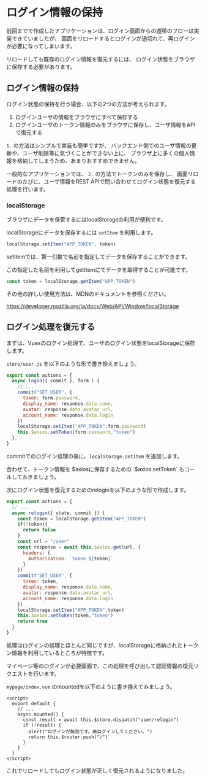 # ログイン情報の保持

前回までで作成したアプリケーションは、ログイン画面からの遷移のフローは実装できていましたが、
画面をリロードするとログインが途切れて、再ログインが必要になってしまいます。

リロードしても既存のログイン情報を復元するには、
ログイン状態をブラウザに保存する必要があります。

## ログイン情報の保持

ログイン状態の保持を行う場合、以下の2つの方法が考えられます。

1. ログインユーザの情報をブラウザにすべて保存する
2. ログインユーザのトークン情報のみをブラウザに保存し、ユーザ情報をAPIで復元する

`1.` の方法はシンプルで実装も簡単ですが、
バックエンド側でのユーザ情報の更新や、ユーザ削除等に気づくことができない上に、
ブラウザ上に多くの個人情報を格納してしまうため、あまりおすすめできません。

一般的なアプリケーションでは、 `2.` の方法でトークンのみを保存し、
画面リロードのたびに、ユーザ情報をREST APIで問い合わせてログイン状態を復元する処理を行います。

### localStorage 

ブラウザにデータを保管するにはlocalStorageの利用が便利です。

localStorageにデータを保存するには `setItem` を利用します。

```js
localStorage.setItem("APP_TOKEN", token)
```

setItemでは、第一引数で名前を指定してデータを保存することができます。

この指定した名前を利用してgetItemにてデータを取得することが可能です。

```js
const token = localStorage.getItem("APP_TOKEN")
```

その他の詳しい使用方法は、MDNのドキュメントを参照ください。

https://developer.mozilla.org/ja/docs/Web/API/Window/localStorage

## ログイン処理を復元する

まずは、Vuexのログイン処理で、ユーザのログイン状態をlocalStorageに保存します。

`store/user.js` を以下のような形で書き換えましょう。

```js
export const actions = {
  async login({ commit }, form ) {
    // ...
    commit("SET_USER", {
      token: form.password,
      display_name: response.data.name,
      avatar: response.data.avatar_url,
      account_name: response.data.login
    })
    localStorage.setItem("APP_TOKEN",form.password)
    this.$axios.setToken(form.password,"token")
  },
}
```

commitでのログイン処理の後に、`localStorage.setItem` を追加します。

合わせて、トークン情報を $axiosに保存するための `$axios.setToken` もコールしておきましょう。

次にログイン状態を復元するためのreloginを以下のような形で作成します。

```js
export const actions = {
  // ...
  async relogin({ state, commit }) {
    const token = localStorage.getItem("APP_TOKEN")
    if(!token){
      return false
    }
    const url = "/user"
    const response = await this.$axios.get(url, {
      headers: {
        Authorization: `token ${token}`
      }
    })
    commit("SET_USER", {
      token: token,
      display_name: response.data.name,
      avatar: response.data.avatar_url,
      account_name: response.data.login
    })
    localStorage.setItem("APP_TOKEN",token)
    this.$axios.setToken(token,"token")
    return true
  }
}
```

処理はログインの処理とほとんど同じですが、localStorageに格納されたトークン情報を利用しているところが特徴です。

マイページ等のログインが必要画面で、この処理を呼び出して認証情報の復元リクエストを行います。

`mypage/index.vue` のmountedを以下のように書き換えてみましょう。

```vue
<script>
  export default {
    // ...
    async mounted() {
      const result = await this.$store.dispatch("user/relogin")
      if (!result) {
        alert("ログインが無効です。再ログインしてください。")
        return this.$router.push("/")
      }
    }
  }
</script>
```

これでリロードしてもログイン状態が正しく復元されるようになりました。
